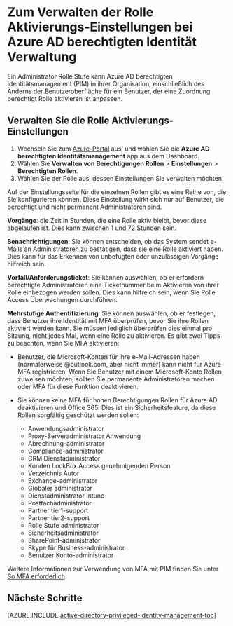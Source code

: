 <properties
   pageTitle="Zum Verwalten von Einstellungen für die Aktivierung von Rolle | Microsoft Azure"
   description="Informationen Sie zum Ändern der Standardeinstellungen für berechtigte Identitäten mit der Erweiterung Azure-Active Directory Berechtigungen der Identität-Verwaltung."
   services="active-directory"
   documentationCenter=""
   authors="kgremban"
   manager="femila"
   editor=""/>

<tags
   ms.service="active-directory"
   ms.devlang="na"
   ms.topic="article"
   ms.tgt_pltfrm="na"
   ms.workload="identity"
   ms.date="06/30/2016"
   ms.author="kgremban"/>

# <a name="how-to-manage-role-activation-settings-in-azure-ad-privileged-identity-management"></a>Zum Verwalten der Rolle Aktivierungs-Einstellungen bei Azure AD berechtigten Identität Verwaltung

Ein Administrator Rolle Stufe kann Azure AD berechtigten Identitätsmanagement (PIM) in ihrer Organisation, einschließlich des Änderns der Benutzeroberfläche für ein Benutzer, der eine Zuordnung berechtigt Rolle aktivieren ist anpassen.

## <a name="manage-the-role-activation-settings"></a>Verwalten Sie die Rolle Aktivierungs-Einstellungen

1. Wechseln Sie zum [Azure-Portal](https://portal.azure.com) aus, und wählen Sie die **Azure AD berechtigten Identitätsmanagement** app aus dem Dashboard.
2. Wählen Sie **Verwalten von Berechtigungen Rollen** > **Einstellungen** > **Berechtigten Rollen**.
3. Wählen Sie der Rolle aus, dessen Einstellungen Sie verwalten möchten.

Auf der Einstellungsseite für die einzelnen Rollen gibt es eine Reihe von, die Sie konfigurieren können. Diese Einstellung wirkt sich nur auf Benutzer, die berechtigt und nicht permanent Administratoren sind.

**Vorgänge**: die Zeit in Stunden, die eine Rolle aktiv bleibt, bevor diese abgelaufen ist. Dies kann zwischen 1 und 72 Stunden sein.

**Benachrichtigungen**: Sie können entscheiden, ob das System sendet e-Mails an Administratoren zu bestätigen, dass sie eine Rolle aktiviert haben. Dies kann für das Erkennen von unbefugten oder unzulässigen Vorgänge hilfreich sein.

**Vorfall/Anforderungsticket**: Sie können auswählen, ob er erfordern berechtigte Administratoren eine Ticketnummer beim Aktivieren von ihrer Rolle einbezogen werden sollen. Dies kann hilfreich sein, wenn Sie Rolle Access Überwachungen durchführen.

**Mehrstufige Authentifizierung**: Sie können auswählen, ob er festlegen, dass Benutzer ihre Identität mit MFA überprüfen, bevor Sie ihre Rollen aktiviert werden kann. Sie müssen lediglich überprüfen dies einmal pro Sitzung, nicht jedes Mal, wenn eine Rolle zu aktivieren. Es gibt zwei Tipps zu beachten, wenn Sie MFA aktivieren:

- Benutzer, die Microsoft-Konten für ihre e-Mail-Adressen haben (normalerweise @outlook.com, aber nicht immer) kann nicht für Azure MFA registrieren. Wenn Sie Benutzer mit einem Microsoft-Konto Rollen zuweisen möchten, sollten Sie permanente Administratoren machen oder MFA für diese Funktion deaktivieren.

- Sie können keine MFA für hohen Berechtigungen Rollen für Azure AD deaktivieren und Office 365. Dies ist ein Sicherheitsfeature, da diese Rollen sorgfältig geschützt werden sollen:  

    - Anwendungsadministrator
    - Proxy-Serveradministrator Anwendung
    - Abrechnung-administrator  
    - Compliance-administrator  
    - CRM Dienstadministrator
    - Kunden LockBox Access genehmigenden Person
    - Verzeichnis Autor  
    - Exchange-administrator  
    - Globaler administrator
    - Dienstadministrator Intune
    - Postfachadministrator  
    - Partner tier1-support  
    - Partner tier2-support  
    - Rolle Stufe administrator   
    - Sicherheitsadministrator  
    - SharePoint-administrator  
    - Skype für Business-administrator  
    - Benutzer Konto-administrator  

Weitere Informationen zur Verwendung von MFA mit PIM finden Sie unter [So MFA erforderlich](active-directory-privileged-identity-management-how-to-require-mfa.md).

<!--PLACEHOLDER: Need an explanation of what the temporary Global Administrator setting is for.-->

<!--Every topic should have next steps and links to the next logical set of content to keep the customer engaged-->
## <a name="next-steps"></a>Nächste Schritte
[AZURE.INCLUDE [active-directory-privileged-identity-management-toc](../../includes/active-directory-privileged-identity-management-toc.md)]
